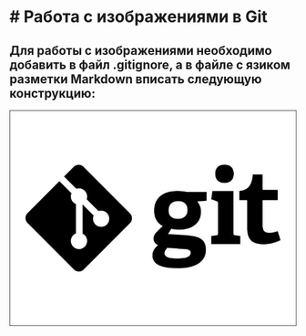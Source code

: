 # # Работа с изображениями в Git

## Для работы с изображениями необходимо добавить в файл .gitignore, а в файле с язиком разметки Markdown вписать следующую конструкцию:
![gitlogo.jpeg](gitlogo.jpeg)
